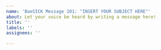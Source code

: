 ```yaml
---
name: 'BaeSICK Message 101: "INSERT YOUR SUBJECT HERE"'
about: Let your voice be heard by writing a message here!
title: ''
labels: ''
assignees: ''

---
```



